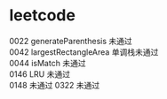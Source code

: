 # leetcode

0022 generateParenthesis 未通过  
0042 largestRectangleArea 单调栈未通过  
0044 isMatch 未通过    
0146 LRU 未通过  
0148 未通过 
0322  未通过 

